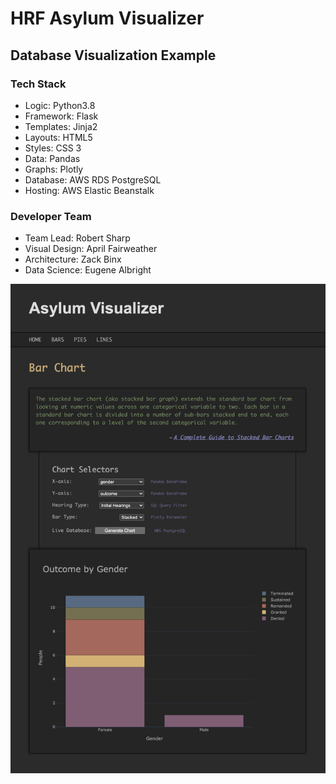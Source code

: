# HRF Asylum Visualizer
## Database Visualization Example


### Tech Stack
- Logic: Python3.8
- Framework: Flask
- Templates: Jinja2
- Layouts: HTML5
- Styles: CSS 3
- Data: Pandas
- Graphs: Plotly
- Database: AWS RDS PostgreSQL
- Hosting: AWS Elastic Beanstalk


### Developer Team
- Team Lead: Robert Sharp
- Visual Design: April Fairweather
- Architecture: Zack Binx
- Data Science: Eugene Albright


![Screen Shot](readme-assets/Screen-Shot.png)
